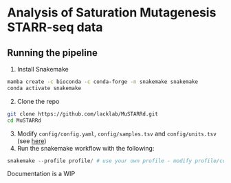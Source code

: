 Analysis of Saturation Mutagenesis STARR-seq data
===

## Running the pipeline
1. Install Snakemake
```sh
mamba create -c bioconda -c conda-forge -n snakemake snakemake
conda activate snakemake
```
2. Clone the repo
```sh
git clone https://github.com/lacklab/MuSTARRd.git
cd MuSTARRd
```
3. Modify `config/config.yaml`, `config/samples.tsv` and `config/units.tsv` (see [here](config/README.md))
4. Run the snakemake workflow with the following:
```py
snakemake --profile profile/ # use your own profile - modify profile/config.yaml
```

Documentation is a WIP
